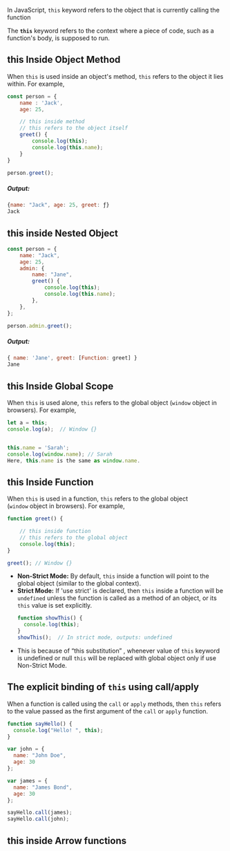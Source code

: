 In JavaScript, `this` keyword refers to the object that is currently calling the function

The **`this`** keyword refers to the context where a piece of code, such as a function's body, is supposed to run.

## this Inside Object Method
When `this` is used inside an object's method, `this` refers to the object it lies within. For example,

```js
const person = {
    name : 'Jack',
    age: 25,

    // this inside method
    // this refers to the object itself
    greet() {
        console.log(this);
        console.log(this.name);
    }
}

person.greet();
```

##### Output:
```js
{name: "Jack", age: 25, greet: ƒ}
Jack
```

## this inside Nested Object
```js
const person = {
	name: "Jack",
	age: 25,
	admin: {
		name: "Jane",
		greet() {
			console.log(this);
			console.log(this.name);
		},
	},
};

person.admin.greet();
```

##### Output:
```js
{ name: 'Jane', greet: [Function: greet] }
Jane
```

## this Inside Global Scope
When `this` is used alone, `this` refers to the global object (`window` object in browsers). For example,

```js
let a = this;
console.log(a);  // Window {}


this.name = 'Sarah';
console.log(window.name); // Sarah
Here, this.name is the same as window.name.
```

## this Inside Function
When `this` is used in a function, `this` refers to the global object (`window` object in browsers). For example,

```js
function greet() {

    // this inside function
    // this refers to the global object
    console.log(this);
}

greet(); // Window {}
```

- **Non-Strict Mode:** By default, `this` inside a function will point to the global object (similar to the global context).
- **Strict Mode:** If 'use strict' is declared, then `this` inside a function will be `undefined` unless the function is called as a method of an object, or its `this` value is set explicitly.
	```js
	function showThis() {
	  console.log(this);
	}
	showThis();  // In strict mode, outputs: undefined
	```
- This is because of “this substitution” , whenever value of `this` keyword is undefined or null `this` will be replaced with global object only if use Non-Strict Mode.

## The explicit binding of `this` using call/apply
When a function is called using the `call` or `apply` methods, then `this` refers to the value passed as the first argument of the `call` or `apply` function.

```js
function sayHello() {
  console.log("Hello! ", this);
}

var john = {
  name: "John Doe",
  age: 30
};

var james = {
  name: "James Bond",
  age: 30
};

sayHello.call(james);
sayHello.call(john);
```

## this inside Arrow functions
```js

```